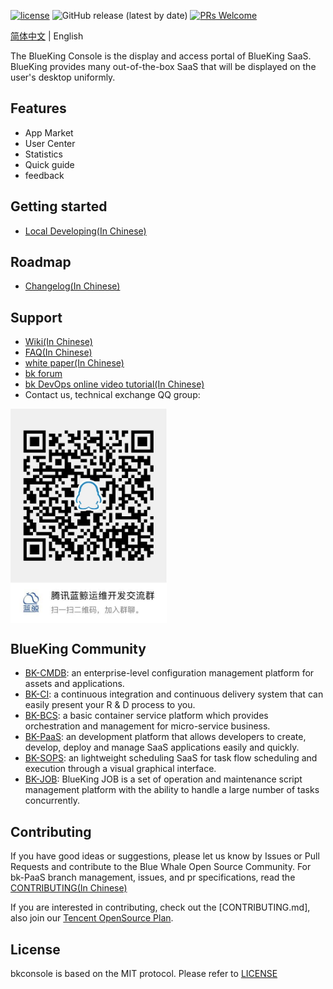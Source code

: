 [![license](https://img.shields.io/badge/license-mit-green.svg?style=flat)](https://github.com/TencentBlueKing/bkconsole/blob/master/LICENSE) 
![GitHub release (latest by date)](https://img.shields.io/github/v/release/TencentBlueKing/bkconsole)
[![PRs Welcome](https://img.shields.io/badge/PRs-welcome-green.svg)](https://github.com/TencentBlueKing/bkconsole/pulls)


[简体中文](readme.md) | English

The BlueKing Console is the display and access portal of BlueKing SaaS. BlueKing provides many out-of-the-box SaaS that will be displayed on the user's desktop uniformly.

## Features

- App Market
- User Center
- Statistics
- Quick guide
- feedback

## Getting started

- [Local Developing(In Chinese)](/docs/install/develop_guide.md)

## Roadmap

- [Changelog(In Chinese)](docs/release.md)


## Support

- [Wiki(In Chinese)](https://github.com/Tencent/bk-PaaS/wiki)
- [FAQ(In Chinese)](https://github.com/Tencent/bk-PaaS/wiki/FAQ)
- [white paper(In Chinese)](http://docs.bk.tencent.com/product_white_paper/paas/)
- [bk forum](https://bk.tencent.com/s-mart/community)
- [bk DevOps online video tutorial(In Chinese)](https://bk.tencent.com/s-mart/video/)
- Contact us, technical exchange QQ group:


<img src="docs/resource/img/bk_qq_group.png" width="250" hegiht="250" align=center />

## BlueKing Community
- [BK-CMDB](https://github.com/Tencent/bk-cmdb): an enterprise-level configuration management platform for assets and applications.
- [BK-CI](https://github.com/Tencent/bk-ci): a continuous integration and continuous delivery system that can easily present your R & D process to you.
- [BK-BCS](https://github.com/Tencent/bk-bcs): a basic container service platform which provides orchestration and management for micro-service business.
- [BK-PaaS](https://github.com/Tencent/bk-PaaS): an development platform that allows developers to create, develop, deploy and manage SaaS applications easily and quickly.
- [BK-SOPS](https://github.com/Tencent/bk-sops): an lightweight scheduling SaaS  for task flow scheduling and execution through a visual graphical interface.
- [BK-JOB](https://github.com/Tencent/bk-job): BlueKing JOB is a set of operation and maintenance script management platform with the ability to handle a large number of tasks concurrently.

## Contributing

If you have good ideas or suggestions, please let us know by Issues or Pull Requests and contribute to the Blue Whale Open Source Community. For bk-PaaS branch management, issues, and pr specifications, read the [CONTRIBUTING(In Chinese)](docs/CONTRIBUTING.md)

If you are interested in contributing, check out the [CONTRIBUTING.md], also join our [Tencent OpenSource Plan](https://opensource.tencent.com/contribution).


## License

bkconsole is based on the MIT protocol. Please refer to [LICENSE](LICENSE.txt)
